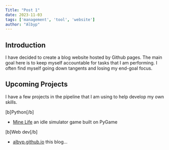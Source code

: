 ```yaml
---
Title: "Post 1"
date: 2023-11-03
tags: ['management', 'tool', 'website']
author: "Albyp"
---
```


## Introduction

I have decided to create a blog website hosted by Github pages.
The main goal here is to keep myself accountable for tasks that I am performing.
I often find myself going down tangents and losing my end-goal focus.

## Upcoming Projects

I have a few projects in the pipeline that I am using to help develop my own skills.

[b]Python[/b]
- [Mine Life](https://github.com/albyp/mine-life) an idle simulator game built on PyGame

[b]Web dev[/b]
- [albyp.github.io](https://github.com/albyp/albyp.github.io) this blog...
